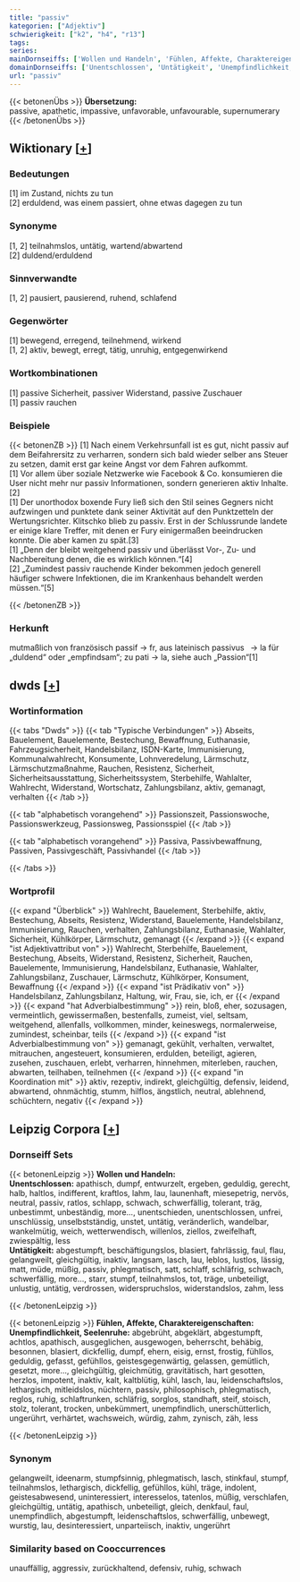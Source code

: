 ```yaml
---
title: "passiv"
kategorien: ["Adjektiv"]
schwierigkeit: ["k2", "h4", "r13"]
tags:
series:
mainDornseiffs: ['Wollen und Handeln', 'Fühlen, Affekte, Charaktereigenschaften']
domainDornseiffs: ['Unentschlossen', 'Untätigkeit', 'Unempfindlichkeit, Seelenruhe']
url: "passiv"
---
```


{{< betonenÜbs >}}
**Übersetzung:**  
passive, apathetic, impassive, unfavorable, unfavourable, supernumerary  
{{< /betonenÜbs >}}

## Wiktionary [[+](https://de.wiktionary.org/wiki/passiv)]

### Bedeutungen
[1] im Zustand, nichts zu tun  
[2] erduldend, was einem passiert, ohne etwas dagegen zu tun  

### Synonyme
[1, 2] teilnahmslos, untätig, wartend/abwartend  
[2] duldend/erduldend  

### Sinnverwandte
[1, 2] pausiert, pausierend, ruhend, schlafend  

### Gegenwörter
[1] bewegend, erregend, teilnehmend, wirkend  
[1, 2] aktiv, bewegt, erregt, tätig, unruhig, entgegenwirkend  

### Wortkombinationen
[1] passive Sicherheit, passiver Widerstand, passive Zuschauer  
[1] passiv rauchen  

### Beispiele
{{< betonenZB >}}
[1] Nach einem Verkehrsunfall ist es gut, nicht passiv auf dem Beifahrersitz zu verharren, sondern sich bald wieder selber ans Steuer zu setzen, damit erst gar keine Angst vor dem Fahren aufkommt.  
[1] Vor allem über soziale Netzwerke wie Facebook & Co. konsumieren die User nicht mehr nur passiv Informationen, sondern generieren aktiv Inhalte.[2]  
[1] Der unorthodox boxende Fury ließ sich den Stil seines Gegners nicht aufzwingen und punktete dank seiner Aktivität auf den Punktzetteln der Wertungsrichter. Klitschko blieb zu passiv. Erst in der Schlussrunde landete er einige klare Treffer, mit denen er Fury einigermaßen beeindrucken konnte. Die aber kamen zu spät.[3]  
[1] „Denn der bleibt weitgehend passiv und überlässt Vor-, Zu- und Nachbereitung denen, die es wirklich können.“[4]  
[2] „Zumindest passiv rauchende Kinder bekommen jedoch generell häufiger schwere Infektionen, die im Krankenhaus behandelt werden müssen.“[5]  

{{< /betonenZB >}}
### Herkunft
mutmaßlich von französisch passif → fr, aus lateinisch passivus  → la für „duldend“ oder „empfindsam“; zu pati → la, siehe auch „Passion“[1]  



## dwds [[+](https://www.dwds.de/wb/passiv)]

### Wortinformation
{{< tabs "Dwds" >}}
{{< tab "Typische Verbindungen" >}}
Abseits, Bauelement, Bauelemente, Bestechung, Bewaffnung, Euthanasie, Fahrzeugsicherheit, Handelsbilanz, ISDN-Karte, Immunisierung, Kommunalwahlrecht, Konsumente, Lohnveredelung, Lärmschutz, Lärmschutzmaßnahme, Rauchen, Resistenz, Sicherheit, Sicherheitsausstattung, Sicherheitssystem, Sterbehilfe, Wahlalter, Wahlrecht, Widerstand, Wortschatz, Zahlungsbilanz, aktiv, gemanagt, verhalten
{{< /tab >}}

{{< tab "alphabetisch vorangehend" >}}
Passionszeit, Passionswoche, Passionswerkzeug, Passionsweg, Passionsspiel
{{< /tab >}}

{{< tab "alphabetisch vorangehend" >}}
Passiva, Passivbewaffnung, Passiven, Passivgeschäft, Passivhandel
{{< /tab >}}

{{< /tabs >}}

### Wortprofil
{{< expand "Überblick" >}} Wahlrecht, Bauelement, Sterbehilfe, aktiv, Bestechung, Abseits, Resistenz, Widerstand, Bauelemente, Handelsbilanz, Immunisierung, Rauchen, verhalten, Zahlungsbilanz, Euthanasie, Wahlalter, Sicherheit, Kühlkörper, Lärmschutz, gemanagt {{< /expand >}}
{{< expand "ist Adjektivattribut von" >}} Wahlrecht, Sterbehilfe, Bauelement, Bestechung, Abseits, Widerstand, Resistenz, Sicherheit, Rauchen, Bauelemente, Immunisierung, Handelsbilanz, Euthanasie, Wahlalter, Zahlungsbilanz, Zuschauer, Lärmschutz, Kühlkörper, Konsument, Bewaffnung {{< /expand >}}
{{< expand "ist Prädikativ von" >}} Handelsbilanz, Zahlungsbilanz, Haltung, wir, Frau, sie, ich, er {{< /expand >}}
{{< expand "hat Adverbialbestimmung" >}} rein, bloß, eher, sozusagen, vermeintlich, gewissermaßen, bestenfalls, zumeist, viel, seltsam, weitgehend, allenfalls, vollkommen, minder, keineswegs, normalerweise, zumindest, scheinbar, teils {{< /expand >}}
{{< expand "ist Adverbialbestimmung von" >}} gemanagt, gekühlt, verhalten, verwaltet, mitrauchen, angesteuert, konsumieren, erdulden, beteiligt, agieren, zusehen, zuschauen, erlebt, verharren, hinnehmen, miterleben, rauchen, abwarten, teilhaben, teilnehmen {{< /expand >}}
{{< expand "in Koordination mit" >}} aktiv, rezeptiv, indirekt, gleichgültig, defensiv, leidend, abwartend, ohnmächtig, stumm, hilflos, ängstlich, neutral, ablehnend, schüchtern, negativ {{< /expand >}}

## Leipzig Corpora [[+](https://corpora.uni-leipzig.de/en/res?word=passiv&corpusId=deu_newscrawl-public_2018)]

### Dornseiff Sets
{{< betonenLeipzig >}}
**Wollen und Handeln:**  
**Unentschlossen:** apathisch, dumpf, entwurzelt, ergeben, geduldig, gerecht, halb, haltlos, indifferent, kraftlos, lahm, lau, launenhaft, miesepetrig, nervös, neutral, passiv, ratlos, schlapp, schwach, schwerfällig, tolerant, träg, unbestimmt, unbeständig, more..., unentschieden, unentschlossen, unfrei, unschlüssig, unselbstständig, unstet, untätig, veränderlich, wandelbar, wankelmütig, weich, wetterwendisch, willenlos, ziellos, zweifelhaft, zwiespältig, less  
**Untätigkeit:** abgestumpft, beschäftigungslos, blasiert, fahrlässig, faul, flau, gelangweilt, gleichgültig, inaktiv, langsam, lasch, lau, leblos, lustlos, lässig, matt, müde, müßig, passiv, phlegmatisch, satt, schlaff, schläfrig, schwach, schwerfällig, more..., starr, stumpf, teilnahmslos, tot, träge, unbeteiligt, unlustig, untätig, verdrossen, widerspruchslos, widerstandslos, zahm, less  

{{< /betonenLeipzig >}}


{{< betonenLeipzig >}}
**Fühlen, Affekte, Charaktereigenschaften:**  
**Unempfindlichkeit, Seelenruhe:** abgebrüht, abgeklärt, abgestumpft, achtlos, apathisch, ausgeglichen, ausgewogen, beherrscht, behäbig, besonnen, blasiert, dickfellig, dumpf, ehern, eisig, ernst, frostig, fühllos, geduldig, gefasst, gefühllos, geistesgegenwärtig, gelassen, gemütlich, gesetzt, more..., gleichgültig, gleichmütig, gravitätisch, hart gesotten, herzlos, impotent, inaktiv, kalt, kaltblütig, kühl, lasch, lau, leidenschaftslos, lethargisch, mitleidslos, nüchtern, passiv, philosophisch, phlegmatisch, reglos, ruhig, schlaftrunken, schläfrig, sorglos, standhaft, steif, stoisch, stolz, tolerant, trocken, unbekümmert, unempfindlich, unerschütterlich, ungerührt, verhärtet, wachsweich, würdig, zahm, zynisch, zäh, less  

{{< /betonenLeipzig >}}

### Synonym
gelangweilt, ideenarm, stumpfsinnig, phlegmatisch, lasch, stinkfaul, stumpf, teilnahmslos, lethargisch, dickfellig, gefühllos, kühl, träge, indolent, geistesabwesend, uninteressiert, interesselos, tatenlos, müßig, verschlafen, gleichgültig, untätig, apathisch, unbeteiligt, gleich, denkfaul, faul, unempfindlich, abgestumpft, leidenschaftslos, schwerfällig, unbewegt, wurstig, lau, desinteressiert, unparteiisch, inaktiv, ungerührt


### Similarity based on Cooccurrences
unauffällig, aggressiv, zurückhaltend, defensiv, ruhig, schwach

